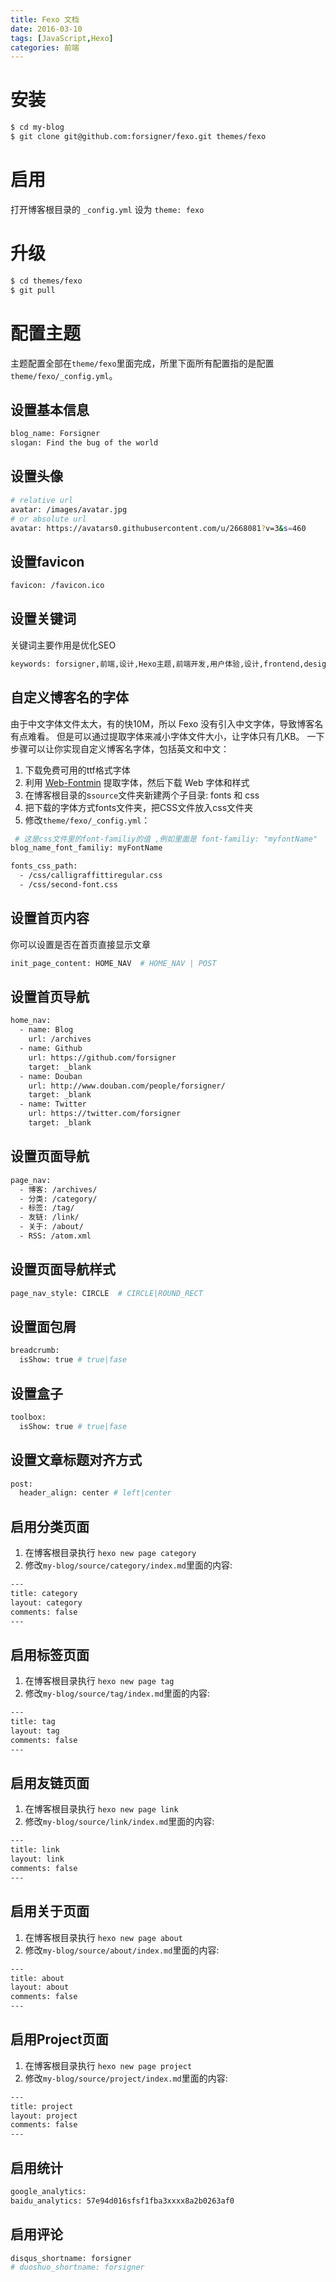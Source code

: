 ```yaml
---
title: Fexo 文档
date: 2016-03-10
tags: [JavaScript,Hexo]
categories: 前端
---
```


# 安装

```bash
$ cd my-blog
$ git clone git@github.com:forsigner/fexo.git themes/fexo
```

# 启用

打开博客根目录的 `_config.yml` 设为 `theme: fexo`

# 升级

```bash
$ cd themes/fexo
$ git pull
```

# 配置主题

主题配置全部在`theme/fexo`里面完成，所里下面所有配置指的是配置`theme/fexo/_config.yml`。

## 设置基本信息
``` bash
blog_name: Forsigner
slogan: Find the bug of the world
```

## 设置头像

``` bash
# relative url
avatar: /images/avatar.jpg
# or absolute url
avatar: https://avatars0.githubusercontent.com/u/2668081?v=3&s=460
```

## 设置favicon

``` bash
favicon: /favicon.ico
```

## 设置关键词

关键词主要作用是优化SEO

``` bash
keywords: forsigner,前端,设计,Hexo主题,前端开发,用户体验,设计,frontend,design,nodejs,JavaScript
```

## 自定义博客名的字体

由于中文字体文件太大，有的快10M，所以 Fexo 没有引入中文字体，导致博客名有点难看。
但是可以通过提取字体来减小字体文件大小，让字体只有几KB。
一下步骤可以让你实现自定义博客名字体，包括英文和中文：

1. 下载免费可用的ttf格式字体
2. 利用 [Web-Fontmin](http://fontmin.forsigner.com/) 提取字体，然后下载 Web 字体和样式
3. 在博客根目录的s`source`文件夹新建两个子目录: fonts 和 css
4. 把下载的字体方式fonts文件夹，把CSS文件放入css文件夹
5. 修改`theme/fexo/_config.yml`：

``` bash
 # 这是css文件里的font-familiy的值 ,例如里面是 font-familiy: "myfontName"
blog_name_font_familiy: myFontName

fonts_css_path:
  - /css/calligraffittiregular.css
  - /css/second-font.css

```

## 设置首页内容

你可以设置是否在首页直接显示文章

``` bash
init_page_content: HOME_NAV  # HOME_NAV | POST
```

## 设置首页导航

``` bash
home_nav:
  - name: Blog
    url: /archives
  - name: Github
    url: https://github.com/forsigner
    target: _blank
  - name: Douban
    url: http://www.douban.com/people/forsigner/
    target: _blank
  - name: Twitter
    url: https://twitter.com/forsigner
    target: _blank

```

## 设置页面导航

``` bash
page_nav:
  - 博客: /archives/
  - 分类: /category/
  - 标签: /tag/
  - 友链: /link/
  - 关于: /about/
  - RSS: /atom.xml
```

## 设置页面导航样式

``` bash
page_nav_style: CIRCLE  # CIRCLE|ROUND_RECT
```

## 设置面包屑

``` bash
breadcrumb:
  isShow: true # true|fase
```

## 设置盒子

``` bash
toolbox:
  isShow: true # true|fase
```

## 设置文章标题对齐方式

``` bash
post:
  header_align: center # left|center
```

## 启用分类页面

1. 在博客根目录执行 `hexo new page category`
2. 修改`my-blog/source/category/index.md`里面的内容:

``` bash
---
title: category
layout: category
comments: false
---
```

## 启用标签页面

1. 在博客根目录执行 `hexo new page tag`
2. 修改`my-blog/source/tag/index.md`里面的内容:

``` bash
---
title: tag
layout: tag
comments: false
---
```

## 启用友链页面

1. 在博客根目录执行 `hexo new page link`
2. 修改`my-blog/source/link/index.md`里面的内容:

``` bash
---
title: link
layout: link
comments: false
---
```

## 启用关于页面

1. 在博客根目录执行 `hexo new page about`
2. 修改`my-blog/source/about/index.md`里面的内容:

``` bash
---
title: about
layout: about
comments: false
---
```

## 启用Project页面

1. 在博客根目录执行 `hexo new page project`
2. 修改`my-blog/source/project/index.md`里面的内容:

``` bash
---
title: project
layout: project
comments: false
---
```

## 启用统计

``` bash
google_analytics:
baidu_analytics: 57e94d016sfsf1fba3xxxx8a2b0263af0
```

## 启用评论

``` bash
disqus_shortname: forsigner
# duoshuo_shortname: forsigner
```
